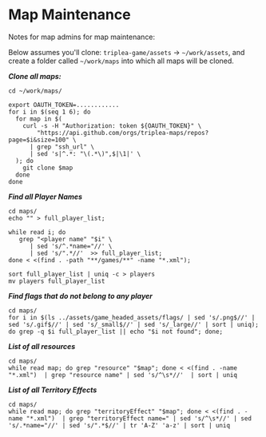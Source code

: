 # Map Maintenance

Notes for map admins for map maintenance:

Below assumes you'll clone: `triplea-game/assets` -> `~/work/assets`, and create a folder called `~/work/maps` into which all maps will be cloned.

***Clone all maps:***
```
cd ~/work/maps/

export OAUTH_TOKEN=............
for i in $(seq 1 6); do
  for map in $(
    curl -s -H "Authorization: token ${OAUTH_TOKEN}" \
        "https://api.github.com/orgs/triplea-maps/repos?page=$i&size=100" \
      | grep "ssh_url" \
      | sed 's|^.*: "\(.*\)",$|\1|' \
  ); do
    git clone $map
  done
done
```

***Find all Player Names***

```
cd maps/
echo "" > full_player_list;

while read i; do
   grep "<player name" "$i" \
      | sed 's/^.*name="//' \
      | sed 's/".*//'  >> full_player_list;
done < <(find . -path "**/games/**" -name "*.xml");

sort full_player_list | uniq -c > players
mv players full_player_list
```

***Find flags that do not belong to any player***

```
cd maps/
for i in $(ls ../assets/game_headed_assets/flags/ | sed 's/.png$//' | sed 's/.gif$//' | sed 's/_small$//' | sed 's/_large//' | sort | uniq); do grep -q $i full_player_list || echo "$i not found"; done;
```

***List of all resources***

```
cd maps/
while read map; do grep "resource" "$map"; done < <(find . -name "*.xml")  | grep "resource name" | sed 's/^\s*//'  | sort | uniq
```

***List of all Territory Effects***
```
cd maps/
while read map; do grep "territoryEffect" "$map"; done < <(find . -name "*.xml")  | grep "territoryEffect name=" | sed 's/^\s*//' | sed 's/.*name="//' | sed 's/".*$//' | tr 'A-Z' 'a-z' | sort | uniq
```
